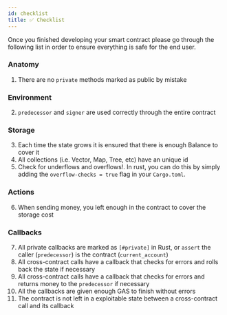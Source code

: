 ```yaml
---
id: checklist
title: ✅ Checklist
---
```


Once you finished developing your smart contract please go through the following list in order to ensure everything is safe for the end user.

### Anatomy
1. There are no `private` methods marked as public by mistake

### Environment
2. `predecessor` and `signer` are used correctly through the entire contract

### Storage
3. Each time the state grows it is ensured that there is enough Balance to cover it
4. All collections (i.e. Vector, Map, Tree, etc) have an unique id
5. Check for underflows and overflows!. In rust, you can do this by simply adding the `overflow-checks = true` flag in your `Cargo.toml`.

### Actions
6. When sending money, you left enough in the contract to cover the storage cost

### Callbacks
7. All private callbacks are marked as `[#private]` in Rust, or `assert` the caller (`predecessor`) is the contract (`current_account`)
8. All cross-contract calls have a callback that checks for errors and rolls back the state if necessary
9. All cross-contract calls have a callback that checks for errors and returns money to the `predecessor` if necessary
10. All the callbacks are given enough GAS to finish without errors
11. The contract is not left in a exploitable state between a cross-contract call and its callback